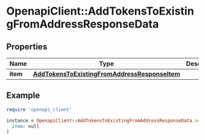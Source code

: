 # OpenapiClient::AddTokensToExistingFromAddressResponseData

## Properties

| Name | Type | Description | Notes |
| ---- | ---- | ----------- | ----- |
| **item** | [**AddTokensToExistingFromAddressResponseItem**](AddTokensToExistingFromAddressResponseItem.md) |  |  |

## Example

```ruby
require 'openapi_client'

instance = OpenapiClient::AddTokensToExistingFromAddressResponseData.new(
  item: null
)
```


